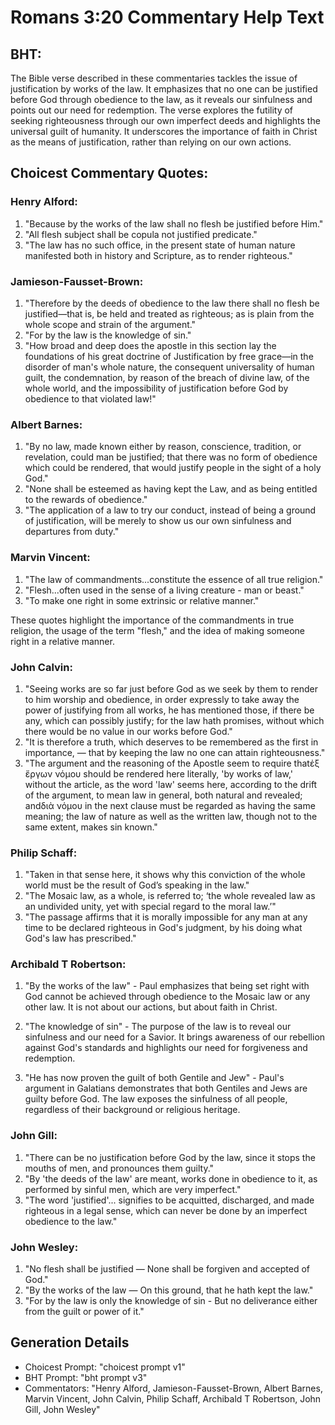 # Romans 3:20 Commentary Help Text

## BHT:
The Bible verse described in these commentaries tackles the issue of justification by works of the law. It emphasizes that no one can be justified before God through obedience to the law, as it reveals our sinfulness and points out our need for redemption. The verse explores the futility of seeking righteousness through our own imperfect deeds and highlights the universal guilt of humanity. It underscores the importance of faith in Christ as the means of justification, rather than relying on our own actions.

## Choicest Commentary Quotes:
### Henry Alford:
1. "Because by the works of the law shall no flesh be justified before Him."
2. "All flesh subject shall be copula not justified predicate."
3. "The law has no such office, in the present state of human nature manifested both in history and Scripture, as to render righteous."

### Jamieson-Fausset-Brown:
1. "Therefore by the deeds of obedience to the law there shall no flesh be justified—that is, be held and treated as righteous; as is plain from the whole scope and strain of the argument."
2. "For by the law is the knowledge of sin."
3. "How broad and deep does the apostle in this section lay the foundations of his great doctrine of Justification by free grace—in the disorder of man's whole nature, the consequent universality of human guilt, the condemnation, by reason of the breach of divine law, of the whole world, and the impossibility of justification before God by obedience to that violated law!"

### Albert Barnes:
1. "By no law, made known either by reason, conscience, tradition, or revelation, could man be justified; that there was no form of obedience which could be rendered, that would justify people in the sight of a holy God." 
2. "None shall be esteemed as having kept the Law, and as being entitled to the rewards of obedience."
3. "The application of a law to try our conduct, instead of being a ground of justification, will be merely to show us our own sinfulness and departures from duty."

### Marvin Vincent:
1. "The law of commandments...constitute the essence of all true religion."
2. "Flesh...often used in the sense of a living creature - man or beast."
3. "To make one right in some extrinsic or relative manner."

These quotes highlight the importance of the commandments in true religion, the usage of the term "flesh," and the idea of making someone right in a relative manner.

### John Calvin:
1. "Seeing works are so far just before God as we seek by them to render to him worship and obedience, in order expressly to take away the power of justifying from all works, he has mentioned those, if there be any, which can possibly justify; for the law hath promises, without which there would be no value in our works before God."
2. "It is therefore a truth, which deserves to be remembered as the first in importance, — that by keeping the law no one can attain righteousness."
3. "The argument and the reasoning of the Apostle seem to require thatἐξ ἔργων νόμου should be rendered here literally, 'by works of law,' without the article, as the word 'law' seems here, according to the drift of the argument, to mean law in general, both natural and revealed; andδιὰ νόμου in the next clause must be regarded as having the same meaning; the law of nature as well as the written law, though not to the same extent, makes sin known."

### Philip Schaff:
1. "Taken in that sense here, it shows why this conviction of the whole world must be the result of God’s speaking in the law."
2. "The Mosaic law, as a whole, is referred to; ‘the whole revealed law as an undivided unity, yet with special regard to the moral law.’"
3. "The passage affirms that it is morally impossible for any man at any time to be declared righteous in God's judgment, by his doing what God's law has prescribed."

### Archibald T Robertson:
1. "By the works of the law" - Paul emphasizes that being set right with God cannot be achieved through obedience to the Mosaic law or any other law. It is not about our actions, but about faith in Christ.

2. "The knowledge of sin" - The purpose of the law is to reveal our sinfulness and our need for a Savior. It brings awareness of our rebellion against God's standards and highlights our need for forgiveness and redemption.

3. "He has now proven the guilt of both Gentile and Jew" - Paul's argument in Galatians demonstrates that both Gentiles and Jews are guilty before God. The law exposes the sinfulness of all people, regardless of their background or religious heritage.

### John Gill:
1. "There can be no justification before God by the law, since it stops the mouths of men, and pronounces them guilty."
2. "By 'the deeds of the law' are meant, works done in obedience to it, as performed by sinful men, which are very imperfect."
3. "The word 'justified'... signifies to be acquitted, discharged, and made righteous in a legal sense, which can never be done by an imperfect obedience to the law."

### John Wesley:
1. "No flesh shall be justified — None shall be forgiven and accepted of God."
2. "By the works of the law — On this ground, that he hath kept the law."
3. "For by the law is only the knowledge of sin - But no deliverance either from the guilt or power of it."


## Generation Details
- Choicest Prompt: "choicest prompt v1"
- BHT Prompt: "bht prompt v3"
- Commentators: "Henry Alford, Jamieson-Fausset-Brown, Albert Barnes, Marvin Vincent, John Calvin, Philip Schaff, Archibald T Robertson, John Gill, John Wesley"

